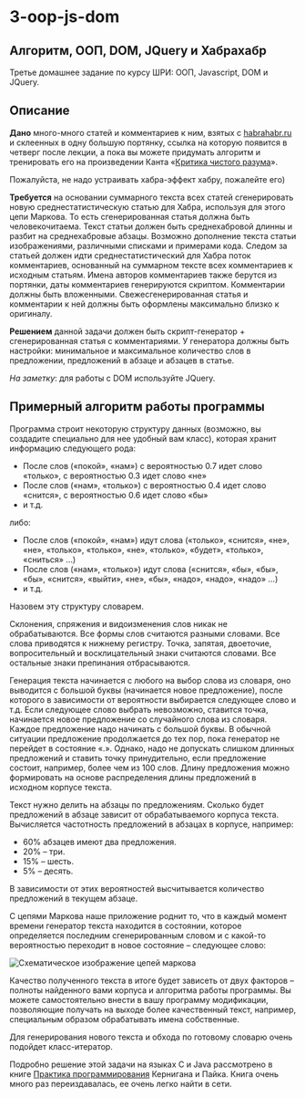 # 3-oop-js-dom

## Алгоритм, ООП, DOM, JQuery и Хабрахабр

Третье домашнее задание по курсу ШРИ: ООП, Javascript, DOM и JQuery.

## Описание

**Дано** много-много статей и комментариев к ним, взятых с [habrahabr.ru](http://habrahabr.ru) и склеенных в одну большую портянку, ссылка на которую появится в четверг после лекции, а пока вы можете придумать алгоритм и тренировать его на произведении Канта «[Критика чистого разума](%D0%9A%D1%80%D0%B8%D1%82%D0%B8%D0%BA%D0%B0_%D1%87%D0%B8%D1%81%D1%82%D0%BE%D0%B3%D0%BE_%D1%80%D0%B0%D0%B7%D1%83%D0%BC%D0%B0.txt)».

Пожалуйста, не надо устраивать хабра-эффект хабру, пожалейте его)

**Требуется** на основании суммарного текста всех статей сгенерировать новую среднестатистическую статью для Хабра, используя для этого цепи Маркова. То есть сгенерированная статья должна быть человекочитаема. Текст статьи должен быть среднехабровой длинны и разбит на среднехабровые абзацы. Возможно дополнение текста статьи изображениями, различными списками и примерами кода. Следом за статьей должен идти среднестатистический для Хабра поток комментариев, основанный на суммарном тексте всех комментариев к исходным статьям. Имена авторов комментариев также берутся из портянки, даты комментариев генерируются скриптом. Комментарии должны быть вложенными. Свежесгенерированная статья и комментарии к ней должны быть оформлены максимально близко к оригиналу.

**Решением** данной задачи должен быть скрипт-генератор + сгенерированная статья с комментариями. У генератора должны быть настройки: минимальное и максимальное количество слов в предложении, предложений в абзаце и абзацев в статье.

_На заметку_: для работы с DOM используйте JQuery.

## Примерный алгоритм работы программы

Программа строит некоторую структуру данных (возможно, вы создадите специально для нее удобный вам класс), которая хранит информацию следующего рода:

  * После слов («покой», «нам») с вероятностью 0.7 идет слово «только», с вероятностью 0.3 идет слово «не» 
  * После слов («нам», «только») с вероятностью 0.4 идет слово «снится», с вероятностью 0.6 идет слово «бы»
  * и т.д.

либо:

  * После слов («покой», «нам») идут слова («только», «снится», «не», «не», «только», «только», «не», «только», «будет», «только», «сниться» …)
  * После слов («нам», «только») идут слова («снится», «бы», «бы», «бы», «снится», «выйти», «не», «бы», «надо», «надо», «надо» …)
  * и т.д.

Назовем эту структуру словарем.

Склонения, спряжения и видоизменения слов никак не обрабатываются. Все формы слов считаются разными словами. Все слова приводятся к нижнему регистру. Точка, запятая, двоеточие, вопросительный и восклицательный знаки считаются словами. Все остальные знаки препинания отбрасываются.

Генерация текста начинается с любого на выбор слова из словаря, оно выводится с большой буквы (начинается новое предложение), после которого в зависимости от вероятности выбирается следующее слово и т.д. Если следующее слово выбрать невозможно, ставится точка, начинается новое предложение со случайного слова из словаря. Каждое предложение надо начинать с большой буквы. В обычной ситуации предложение продолжается до тех пор, пока генератор не перейдет в состояние «.». Однако, надо не допускать слишком длинных предложений и ставить точку принудительно, если предложение состоит, например, более чем из 100 слов. Длину предложения можно формировать на основе распределения длины предложений в исходном корпусе текста.

Текст нужно делить на абзацы по предложениям. Сколько будет предложений в абзаце зависит от обрабатываемого корпуса текста. Вычисляется частотность предложений в абзацах в корпусе, например:

* 60% абзацев имеют два предложения.
* 20% – три.
* 15% – шесть.
* 5% – десять.

В зависимости от этих вероятностей высчитывается количество предложений в текущем абзаце.

С цепями Маркова наше приложение роднит то, что в каждый момент времени генератор текста находится в состоянии, которое определяется последним сгенерированным словом и с какой-то вероятностью переходит в новое состояние – следующее слово:

![Схематическое изображение цепей маркова](http://upload.wikimedia.org/wikipedia/commons/thumb/2/2b/Markovkate_01.svg/220px-Markovkate_01.svg.png)

Качество полученного текста в итоге будет зависеть от двух факторов – полноты найденного вами корпуса и алгоритма работы программы.
Вы можете самостоятельно внести в вашу программу модификации, позволяющие получать на выходе более качественный текст, например, специальным образом обрабатывать имена собственные.

Для генерирования нового текста и обхода по готовому словарю очень подойдет класс-итератор.

Подробно решение этой задачи на языках С и Java рассмотрено в книге [Практика программирования](http://www.ozon.ru/context/detail/id/938233/) Кернигана и Пайка. Книга очень много раз переиздавалась, ее очень легко найти в сети.

